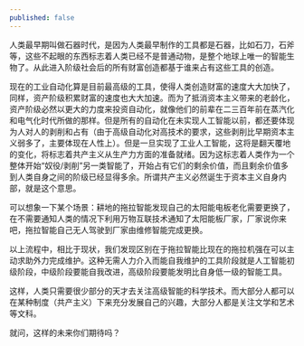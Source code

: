 ```yaml
---
published: false
---
```

人类最早期叫做石器时代，是因为人类最早制作的工具都是石器，比如石刀，石斧等，这些不起眼的东西标志着人类已经不是普通动物，是整个地球上唯一的智能生物了。从此进入阶级社会后的所有财富创造都基于谁来占有这些工具的创造。

现在的工业自动化算是目前最高级的工具，使得人类创造财富的速度大大加快了，同样，资产阶级积累财富的速度也大大加速。而为了抵消资本主义带来的老龄化，资产阶级必然以更大的力度来投资自动化，就像他们的前辈在二三百年前在蒸汽化和电气化时代所做的那样。但是所有的自动化在未实现人工智能以前，都还要体现为人对人的剥削和占有（由于高级自动化对高技术的要求，这些剥削比早期资本主义弱多了，主要体现在人性上）。但是一旦实现了工业人工智能，这将是翻天覆地的变化，将标志着共产主义从生产力方面的准备就绪。因为这标志着人类作为一个整体开始“奴役/剥削”另一类智能了，开始占有它们的剩余价值，而且剩余价值多到人类自身之间的阶级已经显得多余。所谓共产主义必然诞生于资本主义自身内部，就是这个意思。

可以想象一下某个场景：耕地的拖拉智能发现自己的太阳能电板老化需要更换了，在不需要通知人类的情况下利用万物互联技术通知了太阳能板厂家，厂家说你来吧，拖拉智能自己无人驾驶到厂家由维修智能完成更换。

以上流程中，相比于现状，我们发现区别在于拖拉智能比现在的拖拉机强在可以主动求助外力完成维护。这种无需人力介入而能自我维护的工具阶段就是人工智能初级阶段，中级阶段要能自我改进，高级阶段要能发明比自身低一级的智能工具。

这样，人类只需要很少部分的天才去关注高级智能的科学技术。而大部分人都可以在某种制度（共产主义）下来充分发展自己的兴趣，大部分人都是关注文学和艺术等文科。

就问，这样的未来你们期待吗？
